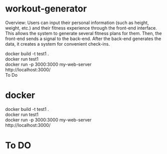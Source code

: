 # workout-generator

Overview: Users can input their personal information (such as height, weight, etc.) and their fitness experience through the front-end interface. This allows the system to generate several fitness plans for them. Then, the front-end sends a signal to the back-end. After the back-end generates the data, it creates a system for convenient check-ins.

docker build -t test1 . <br>
docker run test1 <br>
docker run -p 3000:3000 my-web-server<br>
http://localhost:3000/<br>
To Do

# docker

docker build -t test1 . <br>
docker run test1 <br>
docker run -p 3000:3000 my-web-server<br>
http://localhost:3000/<br>

# To DO
